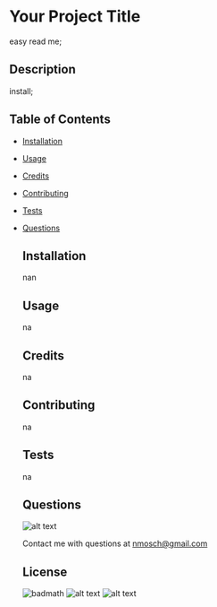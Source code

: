 
  # Your Project Title
  easy read me;

  ## Description 
  
  install;
  
  ## Table of Contents

* [Installation](#Installation)
    
* [Usage](#Usage)
    
* [Credits](#Credits)

* [Contributing](#Contributing)
    
* [Tests](#Tests)

* [Questions](#Questions)

  ## Installation
    
  nan

  ## Usage 
  
  na  
  
  ## Credits

  na

  ## Contributing

  na
    
  ## Tests
  
  na

  ## Questions

  ![alt text](https://avatars.githubusercontent.com/u/52764784?)

  Contact me with questions at nmosch@gmail.com

  ## License
  
  ![badmath](https://img.shields.io/github/languages/top/nielsenjared/badmath)
  ![alt text](https://img.shields.io/github/license/nmosch/Readme_generator)
  ![alt text](https://img.shields.io/github/issues-closed/nmosch/Readme_generator)
